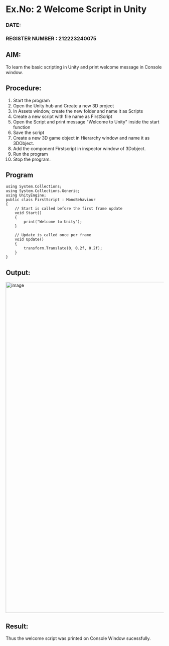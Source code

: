 # Ex.No: 2  Welcome Script in Unity
### DATE:                                                                            
### REGISTER NUMBER : 212223240075
## AIM: 
 To learn the basic scripting in Unity and print welcome message in Console window. 
## Procedure:
1. Start the program
2. Open the Unity hub and Create a new 3D project
3. In Assets window, create the new folder and name it as Scripts
4. Create a new script with file name as FirstScript
5. Open the Script and print message "Welcome to Unity" inside the start function
6. Save the script
7. Create a new 3D game object in Hierarchy window and name it as 3DObject.
8. Add the component Firstscript in inspector window of 3Dobject.
9. Run the program
10. Stop the program.
## Program 
```
using System.Collections;
using System.Collections.Generic;
using UnityEngine;
public class FirstScript : MonoBehaviour
{
    // Start is called before the first frame update
    void Start()
    {
        print("Welcome to Unity");
    }

    // Update is called once per frame
    void Update()
    {
        transform.Translate(0, 0.2f, 0.2f);
    }
}
```
## Output:

<img width="1918" height="1051" alt="image" src="https://github.com/user-attachments/assets/5f2bb647-2e96-441d-9926-ac4e3d7a27e9" />


## Result:
Thus the welcome script was printed on Console Window  sucessfully.

